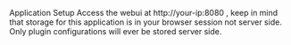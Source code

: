 Application Setup
Access the webui at http://your-ip:8080 , keep in mind that storage for this application is in your browser session not server side. Only plugin configurations will ever be stored server side.